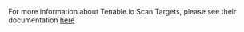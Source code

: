 [comment]: # " File: README.md"
[comment]: # "  Copyright (c) 2022-2024 Splunk Inc."
[comment]: # "Licensed under the Apache License, Version 2.0 (the 'License');"
[comment]: # "you may not use this file except in compliance with the License."
[comment]: # "You may obtain a copy of the License at"
[comment]: # "    http://www.apache.org/licenses/LICENSE-2.0"
[comment]: # "Unless required by applicable law or agreed to in writing, software distributed under"
[comment]: # "the License is distributed on an 'AS IS' BASIS, WITHOUT WARRANTIES OR CONDITIONS OF ANY KIND,"
[comment]: # "either express or implied. See the License for the specific language governing permissions"
[comment]: # "and limitations under the License."
[comment]: # ""
For more information about Tenable.io Scan Targets, please see their documentation
[here](https://docs.tenable.com/tenableio/Content/Scans/AboutScanTargets.htm)
